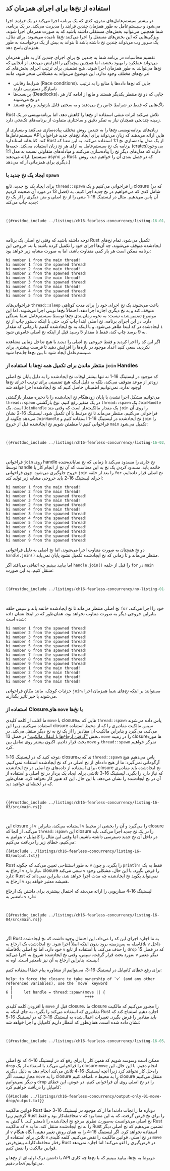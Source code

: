 ## استفاده از نخ‌ها برای اجرای همزمان کد

در بیشتر سیستم‌عامل‌های مدرن، کدی که یک برنامه اجرا می‌کند در یک _فرایند_ اجرا می‌شود و سیستم‌عامل به طور همزمان چندین فرایند را مدیریت می‌کند. در یک برنامه، شما همچنین می‌توانید بخش‌های مستقلی داشته باشید که به صورت همزمان اجرا شوند. ویژگی‌هایی که این بخش‌های مستقل را اجرا می‌کنند _نخ‌ها_ نامیده می‌شوند. برای مثال، یک سرور وب می‌تواند چندین نخ داشته باشد تا بتواند به بیش از یک درخواست به طور همزمان پاسخ دهد.

تقسیم محاسبات در برنامه شما به چندین نخ برای اجرای چندین کار به طور همزمان می‌تواند عملکرد را بهبود بخشد، اما همچنین پیچیدگی را افزایش می‌دهد. از آنجایی که نخ‌ها می‌توانند به طور همزمان اجرا شوند، هیچ تضمینی برای ترتیب اجرای بخش‌های کد در نخ‌های مختلف وجود ندارد. این موضوع می‌تواند به مشکلاتی منجر شود، مانند:

- شرایط رقابتی (Race conditions)، جایی که نخ‌ها داده‌ها یا منابع را به ترتیب ناسازگار دسترسی دارند
- بن‌بست‌ها (Deadlocks)، جایی که دو نخ منتظر یکدیگر هستند و مانع از ادامه کار هر دو نخ می‌شوند
- باگ‌هایی که فقط در شرایط خاص رخ می‌دهند و به سختی قابل بازتولید و رفع هستند

Rust تلاش می‌کند اثرات منفی استفاده از نخ‌ها را کاهش دهد، اما برنامه‌نویسی در یک زمینه چندنخی همچنان نیاز به تفکر دقیق و ساختاری متفاوت از برنامه‌های تک‌نخی دارد.

زبان‌های برنامه‌نویسی نخ‌ها را به چندین روش مختلف پیاده‌سازی می‌کنند و بسیاری از سیستم‌عامل‌ها API‌هایی ارائه می‌دهند که زبان می‌تواند برای ایجاد نخ‌های جدید فراخوانی کند. کتابخانه استاندارد Rust از یک مدل پیاده‌سازی نخ _1:1_ استفاده می‌کند، به این معنا که برنامه یک نخ سیستم‌عامل به ازای هر نخ زبان استفاده می‌کند. جعبه‌ها (crates)یی وجود دارند که مدل‌های دیگر نخ را پیاده‌سازی می‌کنند و مبادله‌های متفاوتی نسبت به مدل 1:1 ارائه می‌دهند. (سیستم async در Rust، که در فصل بعدی آن را خواهیم دید، روش دیگری برای همزمانی ارائه می‌دهد.)

### ایجاد یک نخ جدید با `spawn`

برای ایجاد یک نخ جدید، تابع `thread::spawn` را فراخوانی می‌کنیم و یک closure (که در فصل 13 در مورد آن صحبت کردیم) شامل کدی که می‌خواهیم در نخ جدید اجرا کنیم، به آن پاس می‌دهیم. مثال در لیستینگ 16-1 متنی را از نخ اصلی و متن دیگری را از یک نخ جدید چاپ می‌کند:

<Listing number="16-1" file-name="src/main.rs" caption="ایجاد یک نخ جدید برای چاپ یک چیز در حالی که نخ اصلی چیز دیگری چاپ می‌کند">

```rust
{{#rustdoc_include ../listings/ch16-fearless-concurrency/listing-16-01/src/main.rs}}
```

</Listing>

توجه داشته باشید که وقتی نخ اصلی یک برنامه Rust تکمیل می‌شود، تمام نخ‌های ایجادشده متوقف می‌شوند، چه آن‌ها اجرای خود را تکمیل کرده باشند یا نه. خروجی این برنامه ممکن است هر بار کمی متفاوت باشد، اما به صورت مشابه زیر خواهد بود:

<!-- Not extracting output because changes to this output aren't significant;
the changes are likely to be due to the threads running differently rather than
changes in the compiler -->

```text
hi number 1 from the main thread!
hi number 1 from the spawned thread!
hi number 2 from the main thread!
hi number 2 from the spawned thread!
hi number 3 from the main thread!
hi number 3 from the spawned thread!
hi number 4 from the main thread!
hi number 4 from the spawned thread!
hi number 5 from the spawned thread!
```

فراخوانی‌های `thread::sleep` باعث می‌شوند یک نخ اجرای خود را برای مدت کوتاهی متوقف کند و به نخ دیگری اجازه اجرا دهد. احتمالاً نخ‌ها نوبتی اجرا می‌شوند، اما این موضوع تضمین‌شده نیست: به نحوه زمان‌بندی نخ‌ها توسط سیستم‌عامل شما بستگی دارد. در این اجرای برنامه، نخ اصلی ابتدا چاپ کرد، حتی با اینکه دستور چاپ از نخ ایجادشده در کد ابتدا ظاهر می‌شود. و با اینکه به نخ ایجادشده گفتیم تا زمانی که مقدار `i` به 9 برسد چاپ کند، فقط تا مقدار 5 رسید قبل از اینکه نخ اصلی خاموش شود.

اگر این کد را اجرا کردید و فقط خروجی نخ اصلی را دیدید یا هیچ تداخل زمانی مشاهده نکردید، سعی کنید اعداد موجود در بازه‌ها را افزایش دهید تا فرصت بیشتری برای سیستم‌عامل ایجاد شود تا بین نخ‌ها جابه‌جا شود.

### منتظر ماندن برای تکمیل همه نخ‌ها با استفاده از `join` Handles

کد موجود در لیستینگ 16-1 نه تنها بیشتر اوقات نخ ایجادشده را به دلیل پایان نخ اصلی زودتر از موعد متوقف می‌کند، بلکه به دلیل اینکه هیچ تضمینی برای ترتیب اجرای نخ‌ها وجود ندارد، نمی‌توانیم اطمینان حاصل کنیم که نخ ایجادشده اجرا خواهد شد!

می‌توانیم مشکل اجرا نشدن یا پایان زودهنگام نخ ایجادشده را با ذخیره مقدار بازگشتی `thread::spawn` در یک متغیر رفع کنیم. نوع بازگشتی `thread::spawn` یک `JoinHandle` است. یک `JoinHandle` یک مقدار مالکیت‌دار است که وقتی متد `join` را روی آن فراخوانی می‌کنیم، منتظر می‌ماند تا نخ مرتبط با آن تکمیل شود. لیستینگ 16-2 نشان می‌دهد چگونه از `JoinHandle` نخ ایجادشده در لیستینگ 16-1 استفاده کنیم و `join` را فراخوانی کنیم تا مطمئن شویم نخ ایجادشده قبل از خروج `main` تکمیل می‌شود:

<Listing number="16-2" file-name="src/main.rs" caption="ذخیره یک `JoinHandle` از `thread::spawn` برای اطمینان از اینکه نخ تا پایان اجرا می‌شود">

```rust
{{#rustdoc_include ../listings/ch16-fearless-concurrency/listing-16-02/src/main.rs}}
```

</Listing>

فراخوانی `join` روی handle نخ جاری را مسدود می‌کند تا زمانی که نخ نمایانده‌شده توسط handle خاتمه یابد. _مسدود کردن_ یک نخ به این معناست که آن نخ از انجام کار یا خروج جلوگیری می‌شود. چون فراخوانی `join` را بعد از حلقه `for` نخ اصلی قرار داده‌ایم، اجرای لیستینگ 16-2 باید خروجی مشابه زیر تولید کند:

```text
hi number 1 from the main thread!
hi number 2 from the main thread!
hi number 1 from the spawned thread!
hi number 3 from the main thread!
hi number 2 from the spawned thread!
hi number 4 from the main thread!
hi number 3 from the spawned thread!
hi number 4 from the spawned thread!
hi number 5 from the spawned thread!
hi number 6 from the spawned thread!
hi number 7 from the spawned thread!
hi number 8 from the spawned thread!
hi number 9 from the spawned thread!
```

دو نخ همچنان به صورت متناوب اجرا می‌شوند، اما نخ اصلی به دلیل فراخوانی `handle.join()` منتظر می‌ماند و تا زمانی که نخ ایجادشده تکمیل نشود پایان نمی‌یابد.

اما بیایید ببینیم چه اتفاقی می‌افتد اگر `handle.join()` را قبل از حلقه `for` در `main` منتقل کنیم، به این صورت:

<Listing file-name="src/main.rs">

```rust
{{#rustdoc_include ../listings/ch16-fearless-concurrency/no-listing-01-join-too-early/src/main.rs}}
```

</Listing>

نخ اصلی منتظر می‌ماند تا نخ ایجادشده خاتمه یابد و سپس حلقه `for` خود را اجرا می‌کند، بنابراین خروجی دیگر به صورت متناوب نخواهد بود، همان‌طور که در اینجا نشان داده شده است:

<!-- Not extracting output because changes to this output aren't significant;
the changes are likely to be due to the threads running differently rather than
changes in the compiler -->

```text
hi number 1 from the spawned thread!
hi number 2 from the spawned thread!
hi number 3 from the spawned thread!
hi number 4 from the spawned thread!
hi number 5 from the spawned thread!
hi number 6 from the spawned thread!
hi number 7 from the spawned thread!
hi number 8 from the spawned thread!
hi number 9 from the spawned thread!
hi number 1 from the main thread!
hi number 2 from the main thread!
hi number 3 from the main thread!
hi number 4 from the main thread!
```

جزئیات کوچک، مانند مکان فراخوانی `join`، می‌توانند بر اینکه نخ‌های شما همزمان اجرا می‌شوند یا خیر تأثیر بگذارند.

### استفاده از Closureهای `move` با نخ‌ها

ما اغلب از کلمه کلیدی `move` با closureهایی که به `thread::spawn` پاس داده می‌شوند استفاده می‌کنیم، زیرا این closure سپس مالکیت مقادیری را که از محیط استفاده می‌کند، می‌گیرد و بنابراین مالکیت آن مقادیر را از یک نخ به نخ دیگر منتقل می‌کند. در بخش [“گرفتن ارجاع‌ها یا انتقال مالکیت”][capture]<!-- ignore --> در فصل 13، `move` را در زمینه closureها مورد بحث قرار دادیم. اکنون بیشتر روی تعامل بین `move` و `thread::spawn` تمرکز خواهیم کرد.

توجه کنید که در لیستینگ 16-1، closureی که به `thread::spawn` پاس می‌دهیم هیچ آرگومانی نمی‌گیرد: ما از هیچ داده‌ای از نخ اصلی در کد نخ ایجادشده استفاده نمی‌کنیم. برای استفاده از داده‌های نخ اصلی در نخ ایجادشده، closure نخ ایجادشده باید مقادیری که نیاز دارد را بگیرد. لیستینگ 16-3 تلاشی برای ایجاد یک بردار در نخ اصلی و استفاده از آن در نخ ایجادشده را نشان می‌دهد. با این حال، این کد هنوز کار نخواهد کرد، همان‌طور که در لحظه‌ای خواهید دید.

<Listing number="16-3" file-name="src/main.rs" caption="تلاش برای استفاده از یک بردار ایجادشده توسط نخ اصلی در یک نخ دیگر">

```rust,ignore,does_not_compile
{{#rustdoc_include ../listings/ch16-fearless-concurrency/listing-16-03/src/main.rs}}
```

</Listing>

این closure از `v` استفاده می‌کند، بنابراین `v` را می‌گیرد و آن را بخشی از محیط closure می‌کند. از آنجا که `thread::spawn` این closure را در یک نخ جدید اجرا می‌کند، باید بتوانیم به `v` در داخل آن نخ جدید دسترسی داشته باشیم. اما وقتی این مثال را کامپایل می‌کنیم، خطای زیر را دریافت می‌کنیم:

```console
{{#include ../listings/ch16-fearless-concurrency/listing-16-03/output.txt}}
```

Rust به طور _استنتاجی_ تعیین می‌کند که چگونه `v` را بگیرد، و چون `println!` فقط به یک ارجاع به `v` نیاز دارد، closure سعی می‌کند `v` را قرض بگیرد. با این حال، مشکلی وجود دارد: Rust نمی‌تواند بگوید نخ ایجادشده چه مدت اجرا خواهد شد، بنابراین نمی‌داند که ارجاع به `v` همیشه معتبر خواهد بود.

لیستینگ 16-4 سناریویی را ارائه می‌دهد که احتمال بیشتری برای داشتن یک ارجاع نامعتبر به `v` دارد:

<Listing number="16-4" file-name="src/main.rs" caption="یک نخ با closureی که سعی می‌کند یک ارجاع به `v` را از نخ اصلی که `v` را حذف می‌کند بگیرد">

```rust,ignore,does_not_compile
{{#rustdoc_include ../listings/ch16-fearless-concurrency/listing-16-04/src/main.rs}}
```

</Listing>

اگر Rust به ما اجازه اجرای این کد را می‌داد، این احتمال وجود داشت که نخ ایجادشده بلافاصله به پس‌زمینه برود بدون اینکه اصلاً اجرا شود. نخ ایجادشده یک ارجاع به `v` داخل خود دارد، اما نخ اصلی بلافاصله `v` را حذف می‌کند، با استفاده از تابع `drop` که در فصل 15 مورد بحث قرار گرفت. سپس، وقتی نخ ایجادشده شروع به اجرا می‌کند، `v` دیگر معتبر نیست، بنابراین ارجاع به آن نیز نامعتبر است. اوه نه!

برای رفع خطای کامپایل در لیستینگ 16-3، می‌توانیم از مشاوره پیام خطا استفاده کنیم:

<!-- manual-regeneration
after automatic regeneration, look at listings/ch16-fearless-concurrency/listing-16-03/output.txt and copy the relevant part
-->

```text
help: to force the closure to take ownership of `v` (and any other referenced variables), use the `move` keyword
  |
6 |     let handle = thread::spawn(move || {
  |                                ++++
```

با افزودن کلمه کلیدی `move` قبل از closure، ما closure را مجبور می‌کنیم که مالکیت مقادیری که استفاده می‌کند را بگیرد، به جای اینکه به Rust اجازه دهیم استنتاج کند که باید مقادیر را قرض بگیرد. تغییرات اعمال‌شده به لیستینگ 16-3 که در لیستینگ 16-5 نشان داده شده است، همان‌طور که انتظار داریم کامپایل و اجرا خواهد شد:

<Listing number="16-5" file-name="src/main.rs" caption="استفاده از کلمه کلیدی `move` برای مجبور کردن یک closure به گرفتن مالکیت مقادیری که استفاده می‌کند">

```rust
{{#rustdoc_include ../listings/ch16-fearless-concurrency/listing-16-05/src/main.rs}}
```

</Listing>

ممکن است وسوسه شویم که همین کار را برای رفع کد در لیستینگ 16-4 که نخ اصلی `drop` را فراخوانی می‌کند با استفاده از یک closure `move` انجام دهیم. با این حال، این راه‌حل کار نخواهد کرد زیرا آنچه لیستینگ 16-4 تلاش می‌کند انجام دهد به دلیل دیگری مجاز نیست. اگر `move` را به closure اضافه کنیم، `v` را به محیط closure منتقل می‌کنیم و دیگر نمی‌توانیم `drop` را در نخ اصلی روی آن فراخوانی کنیم. در عوض، این خطای کامپایل را دریافت خواهیم کرد:

```console
{{#include ../listings/ch16-fearless-concurrency/output-only-01-move-drop/output.txt}}
```

قوانین مالکیت Rust دوباره ما را نجات دادند! ما از کد موجود در لیستینگ 16-3 خطا گرفتیم زیرا Rust محافظه‌کار بود و فقط `v` را برای نخ قرض گرفت، که به این معنا بود که نخ اصلی می‌توانست به‌صورت نظری مرجع نخ ایجادشده را نامعتبر کند. با گفتن به Rust که مالکیت `v` را به نخ ایجادشده منتقل کند، ما به Rust تضمین می‌دهیم که نخ اصلی دیگر از `v` استفاده نخواهد کرد. اگر لیستینگ 16-4 را به همان روش تغییر دهیم، آنگاه هنگام تلاش برای استفاده از `v` در نخ اصلی، قوانین مالکیت را نقض می‌کنیم. کلمه کلیدی `move` رفتار محافظه‌کارانه پیش‌فرض Rust در قرض‌گیری را لغو می‌کند؛ اما اجازه نمی‌دهد قوانین مالکیت را نقض کنیم.

با داشتن درک اولیه‌ای از نخ‌ها و API مربوط به نخ‌ها، بیایید ببینیم که با نخ‌ها چه کاری می‌توانیم _انجام دهیم_.

[capture]: ch13-01-closures.html#capturing-references-or-moving-ownership
